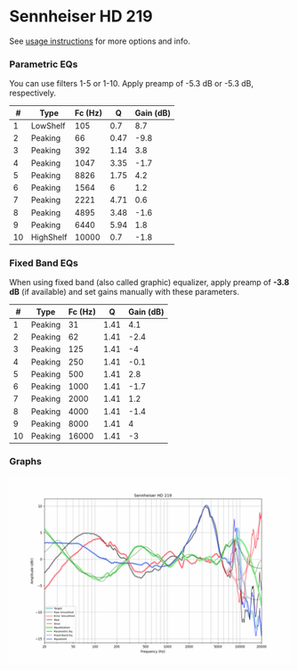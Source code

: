 # Sennheiser HD 219
See [usage instructions](https://github.com/jaakkopasanen/AutoEq#usage) for more options and info.

### Parametric EQs
You can use filters 1-5 or 1-10. Apply preamp of -5.3 dB or -5.3 dB, respectively.

|   # | Type      |   Fc (Hz) |    Q |   Gain (dB) |
|-----|-----------|-----------|------|-------------|
|   1 | LowShelf  |       105 | 0.7  |         8.7 |
|   2 | Peaking   |        66 | 0.47 |        -9.8 |
|   3 | Peaking   |       392 | 1.14 |         3.8 |
|   4 | Peaking   |      1047 | 3.35 |        -1.7 |
|   5 | Peaking   |      8826 | 1.75 |         4.2 |
|   6 | Peaking   |      1564 | 6    |         1.2 |
|   7 | Peaking   |      2221 | 4.71 |         0.6 |
|   8 | Peaking   |      4895 | 3.48 |        -1.6 |
|   9 | Peaking   |      6440 | 5.94 |         1.8 |
|  10 | HighShelf |     10000 | 0.7  |        -1.8 |

### Fixed Band EQs
When using fixed band (also called graphic) equalizer, apply preamp of **-3.8 dB** (if available) and set gains manually with these parameters.

|   # | Type    |   Fc (Hz) |    Q |   Gain (dB) |
|-----|---------|-----------|------|-------------|
|   1 | Peaking |        31 | 1.41 |         4.1 |
|   2 | Peaking |        62 | 1.41 |        -2.4 |
|   3 | Peaking |       125 | 1.41 |        -4   |
|   4 | Peaking |       250 | 1.41 |        -0.1 |
|   5 | Peaking |       500 | 1.41 |         2.8 |
|   6 | Peaking |      1000 | 1.41 |        -1.7 |
|   7 | Peaking |      2000 | 1.41 |         1.2 |
|   8 | Peaking |      4000 | 1.41 |        -1.4 |
|   9 | Peaking |      8000 | 1.41 |         4   |
|  10 | Peaking |     16000 | 1.41 |        -3   |

### Graphs
![](./Sennheiser%20HD%20219.png)
